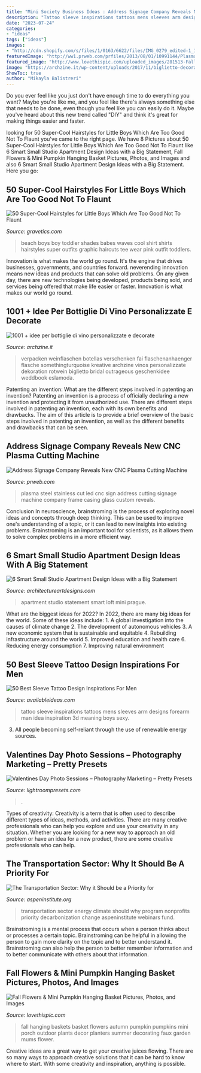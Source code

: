 ```yaml
---
title: "Mini Society Business Ideas : Address Signage Company Reveals New Cnc Plasma Cutting Machine"
description: "Tattoo sleeve inspirations tattoos mens sleeves arm designs forearm man idea inspiration 3d meaning boys sexy"
date: "2023-07-24"
categories:
- "ideas"
tags: ["ideas"]
images:
- "http://cdn.shopify.com/s/files/1/0163/6622/files/IMG_0279_edited-1_1024x1024.jpg?5336"
featuredImage: "http://ww1.prweb.com/prfiles/2013/08/01/10991144/Plasma_Stainless_steel_LED_Sign.JPG"
featured_image: "http://www.lovethispic.com/uploaded_images/281513-Fall-Flowers-Mini-Pumpkin-Hanging-Basket.jpg"
image: "https://archzine.it/wp-content/uploads/2017/11/biglietto-decorare-bottiglie-vino-rose-fiocco-scritta-stampata-idea-regalo-fai-da-te.jpg"
ShowToc: true
author: "Mikayla Balistreri"
---
```



Do you ever feel like you just don't have enough time to do everything you want? Maybe you're like me, and you feel like there's always something else that needs to be done, even though you feel like you can easily do it. Maybe you've heard about this new trend called "DIY" and think it's great for making things easier and faster.

	

		
looking for 50 Super-Cool Hairstyles for Little Boys Which Are Too Good Not To Flaunt you've came to the right page. We have 8 Pictures about 50 Super-Cool Hairstyles for Little Boys Which Are Too Good Not To Flaunt like 6 Smart Small Studio Apartment Design Ideas with a Big Statement, Fall Flowers &amp; Mini Pumpkin Hanging Basket Pictures, Photos, and Images and also 6 Smart Small Studio Apartment Design Ideas with a Big Statement. Here you go:
		
    
## 50 Super-Cool Hairstyles For Little Boys Which Are Too Good Not To Flaunt

<img loading=lazy src="https://www.gravetics.com/wp-content/uploads/2017/06/Hairstylist-Little-Men.jpg" onerror="this.onerror=null;this.src='https://tse2.mm.bing.net/th?id=OIP.mJx0oaNIWPtyCrYADC-S3QHaLG&amp;pid=15.1';" alt="50 Super-Cool Hairstyles for Little Boys Which Are Too Good Not To Flaunt">

_Source: gravetics.com_

>beach boys boy toddler shades babes waves cool shirt shirts hairstyles super outfits graphic haircuts tee wear pink outfit toddlers. 

	

Innovation is what makes the world go round. It's the engine that drives businesses, governments, and countries forward. neverending innovation means new ideas and products that can solve old problems. On any given day, there are new technologies being developed, products being sold, and services being offered that make life easier or faster. Innovation is what makes our world go round.

    
## 1001 + Idee Per Bottiglie Di Vino Personalizzate E Decorate

<img loading=lazy src="https://archzine.it/wp-content/uploads/2017/11/biglietto-decorare-bottiglie-vino-rose-fiocco-scritta-stampata-idea-regalo-fai-da-te.jpg" onerror="this.onerror=null;this.src='https://tse4.mm.bing.net/th?id=OIP.0gYLUyoQd2LWHN3zerVWRwHaJ3&amp;pid=15.1';" alt="1001 + idee per bottiglie di vino personalizzate e decorate">

_Source: archzine.it_

>verpacken weinflaschen botellas verschenken fai flaschenanhaenger flasche somethingturquoise kreative archzine vinos personalizzate dekoration rotwein biglietto bridal outrageous geschenkidee weddbook eslamoda. 

	

Patenting an invention: What are the different steps involved in patenting an invention?
Patenting an invention is a process of officially declaring a new invention and protecting it from unauthorized use. There are different steps involved in patenting an invention, each with its own benefits and drawbacks. The aim of this article is to provide a brief overview of the basic steps involved in patenting an invention, as well as the different benefits and drawbacks that can be seen.

    
## Address Signage Company Reveals New CNC Plasma Cutting Machine

<img loading=lazy src="http://ww1.prweb.com/prfiles/2013/08/01/10991144/Plasma_Stainless_steel_LED_Sign.JPG" onerror="this.onerror=null;this.src='https://tse2.mm.bing.net/th?id=OIP.8elaoUZuIKjNsCfnNZy-rwHaFi&amp;pid=15.1';" alt="Address Signage Company Reveals New CNC Plasma Cutting Machine">

_Source: prweb.com_

>plasma steel stainless cut led cnc sign address cutting signage machine company frame casing glass custom reveals. 

	

Conclusion
In neuroscience, brainstroming is the process of exploring novel ideas and concepts through deep thinking. This can be used to improve one's understanding of a topic, or it can lead to new insights into existing problems. Brainstroming is an important tool for scientists, as it allows them to solve complex problems in a more efficient way.

    
## 6 Smart Small Studio Apartment Design Ideas With A Big Statement

<img loading=lazy src="https://www.architectureartdesigns.com/wp-content/uploads/2014/03/4410.jpg" onerror="this.onerror=null;this.src='https://tse1.mm.bing.net/th?id=OIP.-3SSlB0ww_-C9bOBwPSC1QHaJ4&amp;pid=15.1';" alt="6 Smart Small Studio Apartment Design Ideas with a Big Statement">

_Source: architectureartdesigns.com_

>apartment studio statement smart loft mini prague. 

	

What are the biggest ideas for 2022?
In 2022, there are many big ideas for the world. Some of these ideas include: 1. A global investigation into the causes of climate change 2. The development of autonomous vehicles 3. A new economic system that is sustainable and equitable 4. Rebuilding infrastructure around the world 5. Improved education and health care 6. Reducing energy consumption 7. Improving natural environment 
    
## 50 Best Sleeve Tattoo Design Inspirations For Men

<img loading=lazy src="http://availableideas.com/wp-content/uploads/2016/02/Sleeve-tattoo-Ideas-2.jpg" onerror="this.onerror=null;this.src='https://tse2.mm.bing.net/th?id=OIP.15TMl_S6zKxqbpvatKmsUwHaLH&amp;pid=15.1';" alt="50 Best Sleeve Tattoo Design Inspirations For Men">

_Source: availableideas.com_

>tattoo sleeve inspirations tattoos mens sleeves arm designs forearm man idea inspiration 3d meaning boys sexy. 

	

3. All people becoming self-reliant through the use of renewable energy sources. 

    
## Valentines Day Photo Sessions – Photography Marketing – Pretty Presets

<img loading=lazy src="http://cdn.shopify.com/s/files/1/0163/6622/files/IMG_0279_edited-1_1024x1024.jpg?5336" onerror="this.onerror=null;this.src='https://tse3.mm.bing.net/th?id=OIP._zJzWLwgurNUhOM2dulCYQHaLH&amp;pid=15.1';" alt="Valentines Day Photo Sessions – Photography Marketing – Pretty Presets">

_Source: lightroompresets.com_

>. 

	

Types of creativity:
Creativity is a term that is often used to describe different types of ideas, methods, and activities. There are many creative professionals who can help you explore and use your creativity in any situation. Whether you are looking for a new way to approach an old problem or have an idea for a new product, there are some creative professionals who can help.

    
## The Transportation Sector: Why It Should Be A Priority For

<img loading=lazy src="https://www.aspeninstitute.org/wp-content/uploads/2017/05/iStock-514563746-e1494448899964.jpg" onerror="this.onerror=null;this.src='https://tse1.mm.bing.net/th?id=OIP.tYKJ9v25z-e5szPdeX5efgHaDq&amp;pid=15.1';" alt="The Transportation Sector: Why it Should be a Priority for">

_Source: aspeninstitute.org_

>transportation sector energy climate should why program nonprofits priority decarbonization change aspeninstitute webinars fund. 

	

Brainstroming is a mental process that occurs when a person thinks about or processes a certain topic. Brainstroming can be helpful in allowing the person to gain more clarity on the topic and to better understand it. Brainstroming can also help the person to better remember information and to better communicate with others about that information.

    
## Fall Flowers &amp; Mini Pumpkin Hanging Basket Pictures, Photos, And Images

<img loading=lazy src="http://www.lovethispic.com/uploaded_images/281513-Fall-Flowers-Mini-Pumpkin-Hanging-Basket.jpg" onerror="this.onerror=null;this.src='https://tse4.mm.bing.net/th?id=OIP.1m_vEy2_8JZfjLsjYq3GfQAAAA&amp;pid=15.1';" alt="Fall Flowers &amp; Mini Pumpkin Hanging Basket Pictures, Photos, and Images">

_Source: lovethispic.com_

>fall hanging baskets basket flowers autumn pumpkin pumpkins mini porch outdoor plants decor planters summer decorating faux garden mums flower. 

	

Creative ideas are a great way to get your creative juices flowing. There are so many ways to approach creative solutions that it can be hard to know where to start. With some creativity and inspiration, anything is possible.

